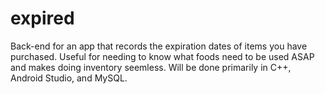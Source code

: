 # expired
Back-end for an app that records the expiration dates of items you have purchased.
Useful for needing to know what foods need to be used ASAP and makes doing inventory seemless.
Will be done primarily in C++, Android Studio, and MySQL.
